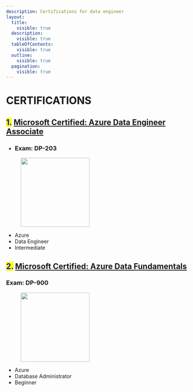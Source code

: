 ```yaml
---
description: Certifications for data engineer
layout:
  title:
    visible: true
  description:
    visible: true
  tableOfContents:
    visible: true
  outline:
    visible: true
  pagination:
    visible: true
---
```


# CERTIFICATIONS

## <mark style="color:blue;">1.</mark> [Microsoft Certified: Azure Data Engineer Associate](https://learn.microsoft.com/en-us/credentials/certifications/azure-data-engineer/)

* ### Exam: DP-203

<figure><img src="https://learn.microsoft.com/en-us/media/learn/certification/badges/microsoft-certified-associate-badge.svg?branch=main" alt="" width="188"><figcaption></figcaption></figure>

* Azure
* Data Engineer
* Intermediate

## <mark style="color:blue;">2.</mark> [Microsoft Certified: Azure Data Fundamentals](https://learn.microsoft.com/en-us/credentials/certifications/azure-data-fundamentals/)

### Exam: DP-900

<figure><img src="https://learn.microsoft.com/en-us/media/learn/certification/badges/microsoft-certified-fundamentals-badge.svg?branch=main" alt="" width="188"><figcaption></figcaption></figure>

* Azure
* Database Administrator
* Beginner

